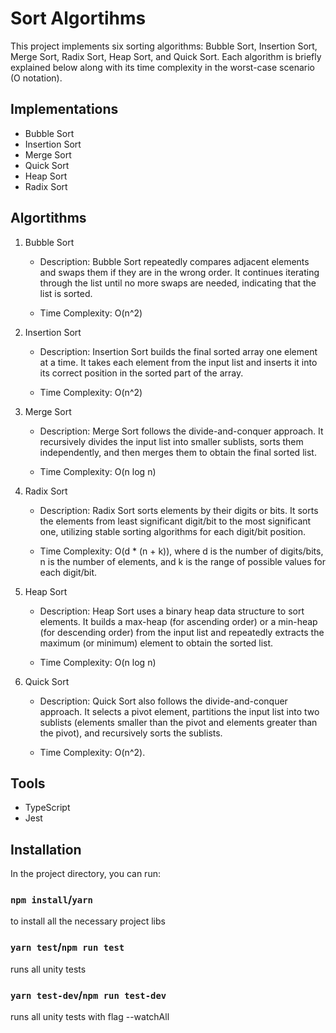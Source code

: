 # Sort Algortihms

This project implements six sorting algorithms: Bubble Sort, Insertion Sort, Merge Sort, Radix Sort, Heap Sort, and Quick Sort. Each algorithm is briefly explained below along with its time complexity in the worst-case scenario (O notation).

## Implementations

* Bubble Sort
* Insertion Sort
* Merge Sort
* Quick Sort
* Heap Sort
* Radix Sort

## Algortithms

1. Bubble Sort

    * Description: Bubble Sort repeatedly compares adjacent elements and swaps them if they are in the wrong order. It continues iterating through the list until no more swaps are needed, indicating that the list is sorted.

    * Time Complexity: O(n^2)
 
2. Insertion Sort

    * Description: Insertion Sort builds the final sorted array one element at a time. It takes each element from the input list and inserts it into its correct position in the sorted part of the array.

    * Time Complexity: O(n^2)

3. Merge Sort

    * Description: Merge Sort follows the divide-and-conquer approach. It recursively divides the input list into smaller sublists, sorts them independently, and then merges them to obtain the final sorted list.

    * Time Complexity: O(n log n)

4. Radix Sort

    * Description: Radix Sort sorts elements by their digits or bits. It sorts the elements from least significant digit/bit to the most significant one, utilizing stable sorting algorithms for each digit/bit position.
    
    * Time Complexity: O(d * (n + k)), where d is the number of digits/bits, n is the number of elements, and k is the range of possible values for each digit/bit.

5. Heap Sort

    * Description: Heap Sort uses a binary heap data structure to sort elements. It builds a max-heap (for ascending order) or a min-heap (for descending order) from the input list and repeatedly extracts the maximum (or minimum) element to obtain the sorted list.
    
    * Time Complexity: O(n log n)

6. Quick Sort
    
    * Description: Quick Sort also follows the divide-and-conquer approach. It selects a pivot element, partitions the input list into two sublists (elements smaller than the pivot and elements greater than the pivot), and recursively sorts the sublists.

    * Time Complexity: O(n^2).

## Tools
  * TypeScript
  * Jest

## Installation
In the project directory, you can run:

### `npm install`/`yarn`

to install all the necessary project libs

### `yarn test`/`npm run test`

runs all unity tests

### `yarn test-dev`/`npm run test-dev`

runs all unity tests with flag --watchAll